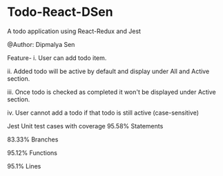 # Todo-React-DSen
A todo application using React-Redux and Jest

@Author: Dipmalya Sen

Feature-
i. User can add todo item.

ii. Added todo will be active by default and display under All and Active section.

iii. Once todo is checked as completed it won't be displayed under Active section.

iv. User cannot add a todo if that todo is still active (case-sensitive)

Jest Unit test cases with coverage
95.58% Statements

83.33% Branches

95.12% Functions

95.1% Lines
